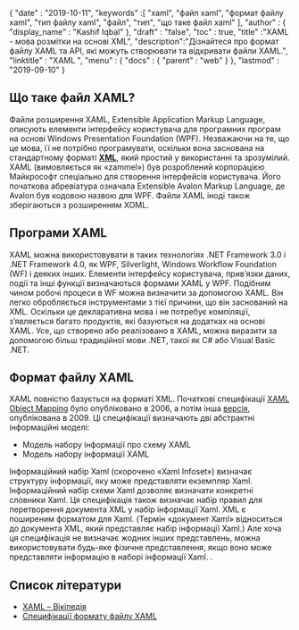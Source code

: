 {
  "date" : "2019-10-11",
  "keywords" :[ "xaml", "файл xaml", "формат файлу xaml", "тип файлу xaml", "файл", "тип", "що таке файл xaml" ],
  "author" : {
    "display_name" : "Kashif Iqbal"
},
  "draft" : "false",
  "toc" : true,
  "title" :"XAML - мова розмітки на основі XML",
  "description":"Дізнайтеся про формат файлу XAML та API, які можуть створювати та відкривати файли XAML.",
  "linktitle" : "XAML ",
  "menu" : {
    "docs" : {
      "parent" : "web"
}
},
  "lastmod" : "2019-09-10"
}

## Що таке файл XAML?

Файли розширення XAML, Extensible Application Markup Language, описують елементи інтерфейсу користувача для програмних програм на основі Windows Presentation Foundation (WPF). Незважаючи на те, що це мова, її не потрібно програмувати, оскільки вона заснована на стандартному форматі **[XML](/uk/web/xml/)**, який простий у використанні та зрозумілий. XAML (вимовляється як «zammel») був розроблений корпорацією Майкрософт спеціально для створення інтерфейсів користувача. Його початкова абревіатура означала Extensible Avalon Markup Language, де Avalon був кодовою назвою для WPF. Файли XAML іноді також зберігаються з розширенням XOML.

## Програми XAML

XAML можна використовувати в таких технологіях .NET Framework 3.0 і .NET Framework 4.0, як WPF, Silverlight, Windows Workflow Foundation (WF) і деяких інших. Елементи інтерфейсу користувача, прив’язки даних, події та інші функції визначаються формами XAML у WPF. Подібним чином робочі процеси в WF можна визначити за допомогою XAML. Він легко обробляється інструментами з тієї причини, що він заснований на XML. Оскільки це декларативна мова і не потребує компіляції, з’являється багато продуктів, які базуються на додатках на основі XAML. Усе, що створено або реалізовано в XAML, можна виразити за допомогою більш традиційної мови .NET, такої як C# або Visual Basic .NET.

## Формат файлу XAML

XAML повністю базується на форматі XML. Початкові специфікації [XAML Object Mapping](https://download.microsoft.com/download/0/A/6/0A6F7755-9AF5-448B-907D-13985ACCF53E/%5BMS-XAML%5D.pdf) було опубліковано в 2006, а потім інша [версія](https://download.microsoft.com/download/0/A/6/0A6F7755-9AF5-448B-907D-13985ACCF53E/%5BMS-XAML-2009%5D.pdf), опублікована в 2009. Ці специфікації визначають дві абстрактні інформаційні моделі:

* Модель набору інформації про схему XAML
* Модель набору інформації XAML

Інформаційний набір Xaml (скорочено «Xaml Infoset») визначає структуру інформації, яку може представляти екземпляр Xaml. Інформаційний набір схеми Xaml дозволяє визначати конкретні словники Xaml. Ця специфікація також визначає набір правил для перетворення документа XML у набір інформації Xaml. XML є поширеним форматом для Xaml. (Термін «документ Xaml» відноситься до документа XML, який представляє набір інформації Xaml.) Але хоча ця специфікація не визначає жодних інших представлень, можна використовувати будь-яке фізичне представлення, якщо воно може представляти інформацію в наборі інформації Xaml. .

## Список літератури

* [XAML – Вікіпедія](https://en.wikipedia.org/wiki/Extensible_Application_Markup_Language)
* [Специфікації формату файлу XAML](https://download.microsoft.com/download/0/A/6/0A6F7755-9AF5-448B-907D-13985ACCF53E/%5BMS-XAML-2009%5D.pdf)

